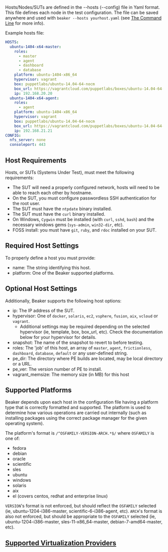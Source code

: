 Hosts/Nodes/SUTs are defined in the --hosts (--config) file in Yaml format. This file defines each node in the test configuration. The file can be saved anywhere and used with `beaker --hosts yourhost.yaml` (see [The Command Line](the_command_line.md) for more info).

Example hosts file:

```yaml
HOSTS:
  ubuntu-1404-x64-master:
    roles:
      - master
      - agent
      - dashboard
      - database
    platform: ubuntu-1404-x86_64
    hypervisor: vagrant
    box: puppetlabs/ubuntu-14.04-64-nocm
    box_url: https://vagrantcloud.com/puppetlabs/boxes/ubuntu-14.04-64-nocm
    ip: 192.168.20.20
  ubuntu-1404-x64-agent:
    roles:
      - agent
    platform: ubuntu-1404-x86_64
    hypervisor: vagrant
    box: puppetlabs/ubuntu-14.04-64-nocm
    box_url: https://vagrantcloud.com/puppetlabs/boxes/ubuntu-14.04-64-nocm
    ip: 192.168.21.21
CONFIG:
  nfs_server: none
  consoleport: 443
```

## Host Requirements

Hosts, or SUTs (Systems Under Test), must meet the following requirements:

- The SUT will need a properly configured network, hosts will need to be able to reach each other by hostname.
- On the SUT, you must configure passwordless SSH authentication for the root user.
- The SUT must have the `ntpdate` binary installed.
- The SUT must have the `curl` binary installed.
- On Windows, `Cygwin` must be installed (with `curl`, `sshd`, `bash`) and the necessary windows gems (`sys-admin`, `win32-dir`, etc).
- FOSS install: you must have `git`, `ruby`, and `rdoc` installed on your SUT.

## Required Host Settings

To properly define a host you must provide:

- name: The string identifying this host.
- platform: One of the Beaker supported platforms.

## Optional Host Settings

Additionally, Beaker supports the following host options:

- ip: The IP address of the SUT.
- hypervisor: One of `docker`, `solaris`, `ec2`, `vsphere`, `fusion`, `aix`, `vcloud` or `vagrant`.
  - Additional settings may be required depending on the selected hypervisor (ie, template, box, box_url, etc). Check the documentation below for your hypervisor for details.
- snapshot: The name of the snapshot to revert to before testing.
- roles: The 'job' of this host, an array of `master`, `agent`, `frictionless`, `dashboard`, `database`, `default` or any user-defined string.
- pe_dir: The directory where PE builds are located, may be local directory or a URL.
- pe_ver: The version number of PE to install.
- vagrant_memsize: The memory size (in MB) for this host

## Supported Platforms

Beaker depends upon each host in the configuration file having a platform type that is correctly formatted and supported. The platform is used to determine how various operations are carried out internally (such as installing packages using the correct package manager for the given operating system).

The platform's format is `/^OSFAMILY-VERSION-ARCH.*$/` where `OSFAMILY` is one of:

- fedora
- debian
- oracle
- scientific
- sles
- ubuntu
- windows
- solaris
- aix
- el (covers centos, redhat and enterprise linux)

`VERSION`'s format is not enforced, but should reflect the `OSFAMILY` selected (ie, ubuntu-1204-i386-master, scientific-6-i386-agent, etc). `ARCH`'s format is also not enforced, but should be appropriate to the `OSFAMILY` selected (ie, ubuntu-1204-i386-master, sles-11-x86_64-master, debian-7-amd64-master, etc).

## [Supported Virtualization Providers](../how_to/hypervisors/README.md#external-hypervisors)
